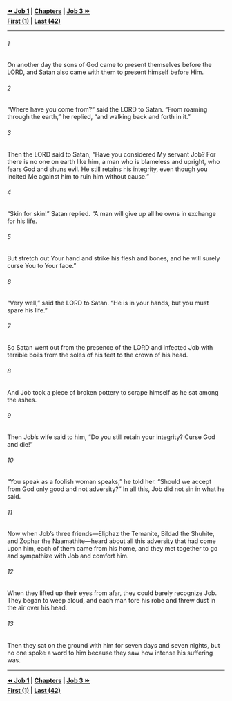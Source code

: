   
**[⏪ Job 1](./Job%201.md) | [Chapters](./_index.md) | [Job 3 ⏩](./Job%203.md)**  
**[First (1)](./Job%201.md) | [Last (42)](./Job%2042.md)**  
  
---  
  
###### 1  
On another day the sons of God came to present themselves before the LORD, and Satan also came with them to present himself before Him.  
  
###### 2  
“Where have you come from?” said the LORD to Satan. “From roaming through the earth,” he replied, “and walking back and forth in it.”  
  
###### 3  
Then the LORD said to Satan, “Have you considered My servant Job? For there is no one on earth like him, a man who is blameless and upright, who fears God and shuns evil. He still retains his integrity, even though you incited Me against him to ruin him without cause.”  
  
###### 4  
“Skin for skin!” Satan replied. “A man will give up all he owns in exchange for his life.  
  
###### 5  
But stretch out Your hand and strike his flesh and bones, and he will surely curse You to Your face.”  
  
###### 6  
“Very well,” said the LORD to Satan. “He is in your hands, but you must spare his life.”  
  
###### 7  
So Satan went out from the presence of the LORD and infected Job with terrible boils from the soles of his feet to the crown of his head.  
  
###### 8  
And Job took a piece of broken pottery to scrape himself as he sat among the ashes.  
  
###### 9  
Then Job’s wife said to him, “Do you still retain your integrity? Curse God and die!”  
  
###### 10  
“You speak as a foolish woman speaks,” he told her. “Should we accept from God only good and not adversity?” In all this, Job did not sin in what he said.  
  
###### 11  
Now when Job’s three friends—Eliphaz the Temanite, Bildad the Shuhite, and Zophar the Naamathite—heard about all this adversity that had come upon him, each of them came from his home, and they met together to go and sympathize with Job and comfort him.  
  
###### 12  
When they lifted up their eyes from afar, they could barely recognize Job. They began to weep aloud, and each man tore his robe and threw dust in the air over his head.  
  
###### 13  
Then they sat on the ground with him for seven days and seven nights, but no one spoke a word to him because they saw how intense his suffering was.  
  
  
---  
  
**[⏪ Job 1](./Job%201.md) | [Chapters](./_index.md) | [Job 3 ⏩](./Job%203.md)**  
**[First (1)](./Job%201.md) | [Last (42)](./Job%2042.md)**  
  
